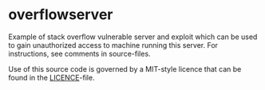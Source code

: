 overflowserver
==============

Example of stack overflow vulnerable server and exploit which can be used to gain unauthorized access to machine running this server.
For instructions, see comments in source-files.

Use of this source code is governed by a MIT-style licence that can be found in the [LICENCE](https://raw.githubusercontent.com/putsi/overflowserver/master/LICENSE)-file.